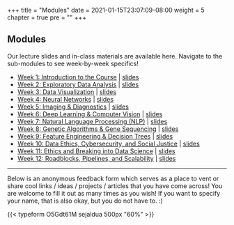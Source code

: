 +++
title = "Modules"
date = 2021-01-15T23:07:09-08:00
weight = 5
chapter = true
pre = "<b></b>"
+++

## Modules

Our lecture slides and in-class materials are available here. Navigate to the sub-modules to see week-by-week specifics!

- [Week 1: Introduction to the Course](https://datascience4biotech.com/modules/week01/) | [slides](https://docs.google.com/presentation/d/1B3GLmOKmym7JMYj06Q865fuApQszjTDTWOVYrH0e08E/edit?usp=sharing)
- [Week 2: Exploratory Data Analysis](https://datascience4biotech.com/modules/week02/) | [slides](https://docs.google.com/presentation/d/1MdOeD42SxgyDyQxmmKB4wEqMegJocd4gEQTE44qMYVk/edit?usp=sharing)
- [Week 3: Data Visualization](https://datascience4biotech.com/modules/week03/) | [slides](https://docs.google.com/presentation/d/1_Uh95qtVTvW7ptP6-seTcxI9OMMTG_T16nZ7OLu1M00/edit?usp=sharing)
- [Week 4: Neural Networks](https://datascience4biotech.com/modules/week04/) | [slides](https://docs.google.com/presentation/d/1ZJpxLbsB46wY3ll9Jk8sHNY4GYKoVj6meYpKoie0XCc/edit#slide=id.gc00753aa27_0_1509)
- [Week 5: Imaging & Diagnostics](https://datascience4biotech.com/modules/week05/) | [slides](https://docs.google.com/presentation/d/1J3ewzfLj4fSwLlzeQ1rWueXIY4han0fY3ZmllgSX8s0/edit?usp=sharing)
- [Week 6: Deep Learning & Computer Vision](https://datascience4biotech.com/modules/week06/) | [slides](https://docs.google.com/presentation/d/1ygzXLjbZxqpVxqgtJVJq5L2NDqWd6ucRcSdaAipgaAw/edit?usp=sharing)
- [Week 7: Natural Language Processing (NLP)](https://datascience4biotech.com/modules/week07/) | [slides](https://docs.google.com/presentation/d/1mcr2FcN8S5K2yksntsA6WaD0ETICxc-cSzKFf_kNak4/edit?usp=sharing)
- [Week 8: Genetic Algorithms & Gene Sequencing](https://datascience4biotech.com/modules/week08/) | [slides](https://docs.google.com/presentation/d/1RXUPjfmuKe0-IXz7V3LMx3vOVyjs-pr1jXnBhuuGBIk/edit?usp=sharing)
- [Week 9: Feature Engineering & Decision Trees](https://datascience4biotech.com/modules/week09/) | [slides](https://docs.google.com/presentation/d/1DvWpHXXDj9moiENDeM_-bPxYDv3iBabbsA8v84iDQDA/edit?usp=sharing)
- [Week 10: Data Ethics, Cybersecurity, and Social Justice](https://datascience4biotech.com/modules/week10/) | [slides](https://docs.google.com/presentation/d/1wYAJoA1mJcqr87GFX3D_og_6eNhVYOVqJGAlVyvu3sg/edit?usp=sharing)
- [Week 11: Ethics and Breaking into Data Science](https://datascience4biotech.com/modules/week11/) | [slides](https://docs.google.com/presentation/d/1gOt1ObAofdTUCFj-KFnhvncqd25v69sVJhsvgo3QA00/edit?usp=sharing)
- [Week 12: Roadblocks, Pipelines, and Scalability](https://datascience4biotech.com/modules/week12/) | [slides](https://docs.google.com/presentation/d/13x_Z0A_NcRBb_2KKHq_J1pXeE9HXVqEt4W1kYxKcfuI/edit?usp=sharing)

---

Below is an anonymous feedback form which serves as a place to vent or share cool links / ideas / projects / articles that you have come across! You are welcome to fill it out as many times as you wish! If you want to specify your name, that is also okay, but you do not have to. :)

{{< typeform O5Gdt61M sejaldua 500px "60%" >}}
